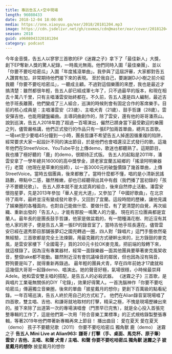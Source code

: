 ```yaml
---
title: 專訪告五人+空中現場
length: 96080433
date: 2018-12-04 18:00:00
media: https://one.xiaoyuu.ga/ear/2018/20181204.mp3
image: https://cdn.jsdelivr.net/gh/coxmos/cdn@master/ear/cover/20181204.jpeg
season: 2018
guid: a9608043320181204
category: podcast
---
```


今年金音獎，告五人以寥寥三首歌的EP《迷霧之子》拿下了「最佳新人」大獎，創下EP奪新人獎的驚人紀錄，一時風光無兩。他們同時入圍「最佳樂團」、並以「你要不要吃哈密瓜」入圍「年度搖滾單曲」。我參與了這屆評審，大家都對告五人讚賞有加，非常期待他們接下來的表現。
至於我自己，要謝謝DJ小樹之前介紹我聽「你要不要吃哈密瓜」，一聽成主顧。不過對這個樂團的來歷，我也是最近才搞清楚：雖然都很年輕，告五人卻已經成軍七年了，只不過最早的版本，和現在相去十萬八千里，只有主唱潘雲安始終都在。不久前，告五人還是四人編制，最近吉他手班長離團，他們變成了三人組合，巡演的時候則會有固定合作的客席樂手。目前的核心成員是：主唱潘雲安（23歲）、主唱犬青（21歲）、鼓手哲謙（28歲）。雲安彈吉他，也能用鍵盤編曲。主導詞曲創作的，除了雲安，還有他的哥哥潘燕山。
說到巡演，告五人2018年跑了超過一百場演出，儼然已躋身當下最受歡迎的樂團之列，儘管嚴格講，他們正式發行的作品只有一張EP加兩首單曲，總共五首歌。一場set至少要唱45分鐘到一小時，團長哲謙不希望告五人掉進因循重複的陷阱，經常要求大家一起設計不同的演出節目，於是他們也會唱還沒正式發行的歌。這幾年他們在StreetVoice、YouTube平台上傳demo，歌迷也都聽熟了。這期節目，我也播了極好聽的「鹿」的demo，很期待正式版。
告五人的起點是2011年，潘雲安拿了一學年總共16000的高中獎學金，請老家宜蘭五結鄉的「搖滾阿明樂器行」老闆（他現在是草東的技師），以一首3000元的破盤價錄了幾首單曲，上傳StreetVoice。當時五個團員，後來都散了。當時什麼都不懂，唱的是小清新民謠路數，帶點中二感，雖然稚嫩，卻也已經聽得出其中有戲（我們播了當初錄的「孩子不要聽兒歌」）。
告五人原本就不是太認真的組合，後來自然停止活動。潘雲安懷抱星夢，先是2013年參加「華人星光大道」，又參加了「中國好歌曲」，在北京待了兩年，最終並沒有變成發片歌手，又回到了宜蘭。這段時間的歷練，讓他見識了娛樂圈的各種面向，也對自己能做什麼、要做什麼，有了更清楚的自覺，再次組織、重新出發的「告五人」，才能有那股一鳴驚人的力量。
現在的三位團員都是宜蘭人。最年長的是團長鼓手哲謙，他家是做盆栽的，有一間種滿花樹、附近沒有其他人家的房子，便是告五人第一張EP的錄音室了，當時吉他手班長還在。儘管雲安已經在選秀節目那舖張夢幻之國兜轉過一圈，四人對「錄唱片」這門手藝依然毫無經驗，三首歌都是完全土法煉鋼，用最克難的方式硬幹出來的，比方錄鼓的麥克風，是雲安家樓下「全國電子」買的200元卡拉OK麥克風，把前端的殼轉下來，就這樣錄了。因為沒有專業器材，經常一面錄樂器一面其他團員要舉著麥克風架收音，整個take都不能動。雖然附近沒有會抗議噪音的鄰居，但也因為沒有隔音，野狗要是叫了，就得重新再錄過。
最年輕的團員犬青，早在四年前她才17歲就和這幾個大哥哥一起錄demo、唱演出。她的聲音好極，氣場很穩，小時候最崇拜Adele。她和雲安雙主唱的搭配，是告五人的必殺武器。
《迷霧之子》三首歌，是與唱片工業毫無關係的DIY「宅錄」，效果好得驚人。一首洗腦神作「你要不要吃哈密瓜」傳遍獨立音樂圈，後來的單曲「披星戴月的想你」更創下百萬級的點看紀錄。一年百場巡演，告五人終於用自己的方式紅了。
他們在Alian錄音室現場唱了四首歌，雙主唱、吉他、和謙哥就地取材的打擊，精采之極，不愧是現場歷練出來的。接下來除了出道第一次的專場演唱會（門票早已完售），就是全心投入首張完整專輯的工作了，這是他們第一次用「符合音樂工業標準」的正式規格錄製整張專輯，等著2019年他們帶著新專輯再來上節目！
播出曲目：
愛在夏天
愛在夏天（demo）
孩子不要聽兒歌（2011）
你要不要吃哈密瓜
獨角獸
鹿（demo）
迷霧之子
<strong>告五人 Mini Live at Alian963:</strong>
<strong>謙哥 / 打擊（手、桌面、馬克杯、原子筆）
雲安 / 吉他、主唱、和聲
犬青 / 主唱、和聲</strong>
<strong>你要不要吃哈密瓜
獨角獸
迷霧之子
披星戴月的想你</strong>
披星戴月的想你

